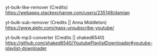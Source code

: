 yt-bulk-like-remover (Credits)
https://webapps.stackexchange.com/users/235148/damian

yt-bulk-sub-remover (Credits || Anna Middleton)
https://www.alphr.com/mass-unsubscribe-youtube/

yt-bulk-mp3-converter (Credits || shaked6540)
https://github.com/shaked6540/YoutubePlaylistDownloader#youtube-playlist-downloader
